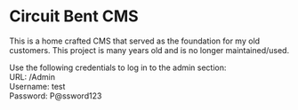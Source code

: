 # Circuit Bent CMS
This is a home crafted CMS that served as the foundation for my old customers. This project is many years old and is no longer maintained/used.

Use the following credentials to log in to the admin section:  
URL: /Admin  
Username: test  
Password: P@ssword123

